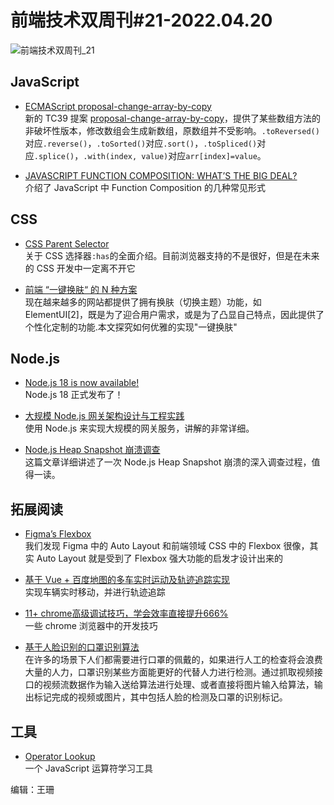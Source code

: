 # 前端技术双周刊#21-2022.04.20
![前端技术双周刊_21](https://mms-graph.cdn.bcebos.com/wiki/%E5%89%8D%E7%AB%AF%E6%8A%80%E6%9C%AF%E5%8F%8C%E5%91%A8%E5%88%8A_14.png)

## JavaScript
- [ECMAScript proposal-change-array-by-copy](https://2ality.com/2022/04/change-array-by-copy.html)
<br>新的 TC39 提案 [proposal-change-array-by-copy](https://github.com/tc39/proposal-change-array-by-copy)，提供了某些数组方法的非破坏性版本，修改数组会生成新数组，原数组并不受影响。`.toReversed()`对应`.reverse()`，`.toSorted()`对应`.sort()`，`.toSpliced()`对应`.splice()`，`.with(index, value)`对应`arr[index]=value`。

- [JAVASCRIPT FUNCTION COMPOSITION: WHAT’S THE BIG DEAL?](https://jrsinclair.com/articles/2022/javascript-function-composition-whats-the-big-deal/)
<br>介绍了 JavaScript 中 Function Composition 的几种常见形式

## CSS
- [CSS Parent Selector](https://ishadeed.com/article/css-has-parent-selector)
<br>关于 CSS 选择器`:has`的全面介绍。目前浏览器支持的不是很好，但是在未来的 CSS 开发中一定离不开它

- [前端 “一键换肤“ 的 N 种方案](https://mp.weixin.qq.com/s/M7Av6vJTnSpjSB7vnifEdQ)
<br>现在越来越多的网站都提供了拥有换肤（切换主题）功能，如 ElementUI[2]，既是为了迎合用户需求，或是为了凸显自己特点，因此提供了个性化定制的功能.本文探究如何优雅的实现"一键换肤"

## Node.js
- [Node.js 18 is now available!](https://nodejs.org/en/blog/announcements/v18-release-announce/)
<br>Node.js 18 正式发布了！

- [大规模 Node.js 网关架构设计与工程实践](https://mp.weixin.qq.com/s/FleA75Frfswy0791giOjZg)
<br>使用 Node.js 来实现大规模的网关服务，讲解的非常详细。

- [Node.js Heap Snapshot 崩溃调查](https://mp.weixin.qq.com/s/FBUpVhgvtC30ILDHzDr6Xw)
<br>这篇文章详细讲述了一次 Node.js Heap Snapshot 崩溃的深入调查过程，值得一读。


## 拓展阅读
- [Figma’s Flexbox](https://www.yuque.com/docs/share/6bdc9f17-9f4a-42b5-b506-68d77fee7bdf)
<br>我们发现 Figma 中的 Auto Layout 和前端领域 CSS 中的 Flexbox 很像，其实 Auto Layout 就是受到了 Flexbox 强大功能的启发才设计出来的

- [基于 Vue + 百度地图的多车实时运动及轨迹追踪实现](https://mp.weixin.qq.com/s/nHWK_eSm99gmLrhgJtd0KA)
<br>实现车辆实时移动，并进行轨迹追踪

- [11+ chrome高级调试技巧，学会效率直接提升666%](https://mp.weixin.qq.com/s/5a42BJ94McH9uNOqmkCr_w)
<br>一些 chrome 浏览器中的开发技巧

- [基于人脸识别的口罩识别算法](https://juejin.cn/post/7082569704618868749)
<br>在许多的场景下人们都需要进行口罩的佩戴的，如果进行人工的检查将会浪费大量的人力，口罩识别某些方面能更好的代替人力进行检测。通过抓取视频接口的视频流数据作为输入送给算法进行处理、或者直接将图片输入给算法，输出标记完成的视频或图片，其中包括人脸的检测及口罩的识别标记。

## 工具
- [Operator Lookup](https://www.joshwcomeau.com/operator-lookup/)
<br>一个 JavaScript 运算符学习工具

编辑：王珊

